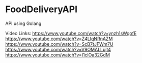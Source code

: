 # FoodDeliveryAPI
API using Golang

Video Links:
https://www.youtube.com/watch?v=ynzh1sWqofE
https://www.youtube.com/watch?v=Z4LIqNRnAZM
https://www.youtube.com/watch?v=ScB7tJFWm7U
https://www.youtube.com/watch?v=V9OMALLujt4
https://www.youtube.com/watch?v=I1clOa32GdM